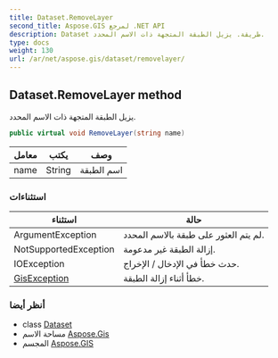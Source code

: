 ```yaml
---
title: Dataset.RemoveLayer
second_title: Aspose.GIS لمرجع .NET API
description: Dataset طريقة. يزيل الطبقة المتجهة ذات الاسم المحدد.
type: docs
weight: 130
url: /ar/net/aspose.gis/dataset/removelayer/
---
```

## Dataset.RemoveLayer method

يزيل الطبقة المتجهة ذات الاسم المحدد.

```csharp
public virtual void RemoveLayer(string name)
```

| معامل | يكتب | وصف |
| --- | --- | --- |
| name | String | اسم الطبقة |

### استثناءات

| استثناء | حالة |
| --- | --- |
| ArgumentException | لم يتم العثور على طبقة بالاسم المحدد. |
| NotSupportedException | إزالة الطبقة غير مدعومة. |
| IOException | حدث خطأ في الإدخال / الإخراج. |
| [GisException](../../gisexception/) | خطأ أثناء إزالة الطبقة. |

### أنظر أيضا

* class [Dataset](../)
* مساحة الاسم [Aspose.Gis](../../dataset/)
* المجسم [Aspose.GIS](../../../)


